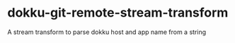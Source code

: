 dokku-git-remote-stream-transform
=================================

A stream transform to parse dokku host and app name from a string
